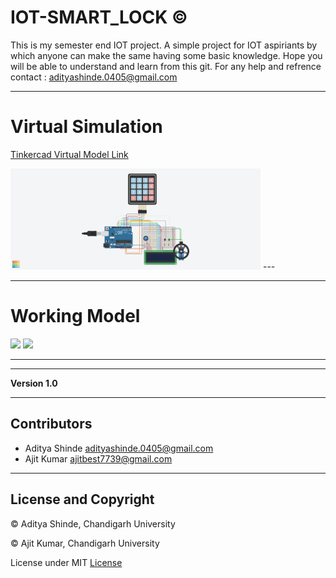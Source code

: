 # IOT-SMART_LOCK ©
This is my semester end IOT project.
A simple project for IOT aspiriants by which anyone can make the same having some basic knowledge. 
Hope you will be able to understand and learn from this git.
For any help and refrence contact : adityashinde.0405@gmail.com

---
# Virtual Simulation

[Tinkercad Virtual Model Link](https://www.tinkercad.com/things/g9bnRxr9bgH)

<img src=https://github.com/adityashinde521/IOT-SMART_LOCK/blob/master/SMART%20LOCK%20SIMULATOR.png width='400'>
---

---
# Working Model

<img src=https://github.com/adityashinde521/IOT-SMART_LOCK/blob/master/PHOTOS/20191118_152803.jpg width="400">

<img src=https://github.com/adityashinde521/IOT-SMART_LOCK/blob/master/PHOTOS/20191118_152821.jpg width="400">

---

---

**Version 1.0**

---

## Contributors

- Aditya Shinde <adityashinde.0405@gmail.com>
- Ajit Kumar <ajitbest7739@gmail.com>

---
## License and Copyright

© Aditya Shinde, Chandigarh University

© Ajit Kumar, Chandigarh University

License under MIT [License](LICENSE)
